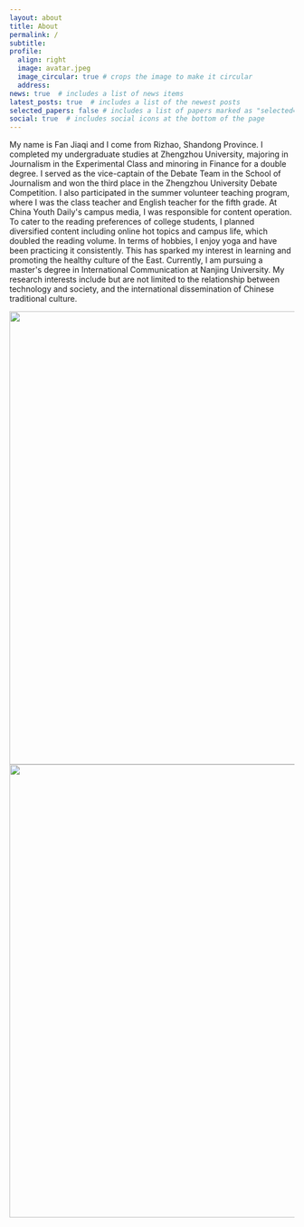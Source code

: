 ```yaml
---
layout: about
title: About
permalink: /
subtitle: 
profile:
  align: right
  image: avatar.jpeg
  image_circular: true # crops the image to make it circular
  address: 
news: true  # includes a list of news items
latest_posts: true  # includes a list of the newest posts
selected_papers: false # includes a list of papers marked as "selected={true}"
social: true  # includes social icons at the bottom of the page
---
```


My name is Fan Jiaqi and I come from Rizhao, Shandong Province. I completed my undergraduate studies at Zhengzhou University, majoring in Journalism in the Experimental Class and minoring in Finance for a double degree. I served as the vice-captain of the Debate Team in the School of Journalism and won the third place in the Zhengzhou University Debate Competition. I also participated in the summer volunteer teaching program, where I was the class teacher and English teacher for the fifth grade. At China Youth Daily's campus media, I was responsible for content operation. To cater to the reading preferences of college students, I planned diversified content including online hot topics and campus life, which doubled the reading volume. In terms of hobbies, I enjoy yoga and have been practicing it consistently. This has sparked my interest in learning and promoting the healthy culture of the East. Currently, I am pursuing a master's degree in International Communication at Nanjing University. My research interests include but are not limited to the relationship between technology and society, and the international dissemination of Chinese traditional culture.

<img src="https://user-images.githubusercontent.com/543384/178952701-6e595809-3059-41d4-9d88-356a9b339445.png" align = "middle" width = "800px">


<br>

<a href="https://github.com/SocratesClub/SocratesClub.github.io/edit/master/_pages/about.md">
  <img src="https://user-images.githubusercontent.com/543384/192227995-fdb3a693-2f68-4dc4-b9bd-06053066322f.png" width = "800" align="middle" />
</a>

<br>
